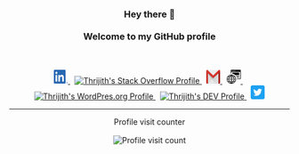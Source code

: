 <h3 align="center">
    Hey there 👋
    <br />
    <br />
    Welcome to my GitHub profile
</h3>
<br />
<br />
<div align="center">
    <a href="https://www.linkedin.com/in/thrijith/">
        <img src="https://raw.githubusercontent.com/thrijith/thrijith/master/assets/linkedin.png" width=25px height=25px alt="Thrijith's LinkedIn Profile">
    </a>&nbsp;
    <a href="https://stackoverflow.com/users/4368718/3gth/">
        <img src="https://cdn.sstatic.net/Sites/stackoverflow/company/Img/logos/so/so-icon.png" width=25px height=25px alt="Thrijith's Stack Overflow Profile">
    </a>&nbsp;
    <a href="mailto:thrijith13@gmail.com">
        <img src="https://raw.githubusercontent.com/thrijith/thrijith/master/assets/gmail.png" width=25px height=25px alt="Thrijith's Email">
    </a>&nbsp;
    <a href="https://thrijith.com/">
        <img src="https://raw.githubusercontent.com/thrijith/thrijith/master/assets/website.png" width=25px height=25px alt="Thrijith's Personal Blog">
    </a>&nbsp;
    <a href="https://profiles.wordpress.org/thrijith/">
        <img src="https://s.w.org/style/images/about/WordPress-logotype-wmark.png" width=25px height=25px alt="Thrijith's WordPres.org Profile">
    </a>&nbsp;
    <a href="http://dev.to/thrijith/">
        <img src="https://d2fltix0v2e0sb.cloudfront.net/dev-badge.svg" alt="Thrijith's DEV Profile" width=25px height=25px>
    </a>&nbsp;
    <a href="https://twitter.com/3gth">
        <img src="https://raw.githubusercontent.com/thrijith/thrijith/master/assets/twitter.png" width=25px height=25px alt="Thrijith's Twitter Profile">
    </a>
</div>

---

<div align="center">
<p align="center">Profile visit counter</p>
<img align="center" alt="Profile visit count" src="https://visitor-badge.glitch.me/badge?page_id=thrijith.thrijith" />
</div>
